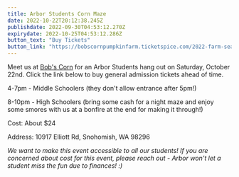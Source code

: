 ```yaml
---
title: Arbor Students Corn Maze
date: 2022-10-22T20:12:38.245Z
publishdate: 2022-09-30T04:53:12.270Z
expirydate: 2022-10-25T04:53:12.286Z
button_text: "Buy Tickets"
button_link: "https://bobscornpumpkinfarm.ticketspice.com/2022-farm-season"
---
```


Meet us at [Bob's Corn](https://bobscorn.com/) for an Arbor Students hang out on Saturday, October 22nd. Click the link below to buy general admission tickets ahead of time.

4-7pm - Middle Schoolers (they don't allow entrance after 5pm!)

8-10pm - High Schoolers (bring some cash for a night maze and enjoy some smores with us at a bonfire at the end for making it through!)

Cost: About $24

Address: 10917 Elliott Rd, Snohomish, WA 98296

*We want to make this event accessible to all our students! If you are concerned about cost for this event, please reach out - Arbor won't let a student miss the fun due to finances! :)*
